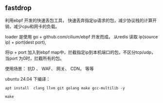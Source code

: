 ## fastdrop

利用ebpf 开发的快速丢包工具， 快速丢弃指定ip请求的包，减少协议栈的计算开销，减少cpu和网卡的负载。

loader 是使用 go +  github.com/cilium/ebpf 开发而成， 从redis 读取 ip(source ip) + port(dest port), 

将ip + port 加入到ebpf map中，拦截指定ip到本机端口的包，不区分tcp/udp， 当port 为0时，拦截所有的包。


使用场景： 抗D 、 WAF、 网关、 CDN， 等等



ubuntu 24.04 下编译：

    apt install  clang llvm git golang make gcc-multilib -y

    make

